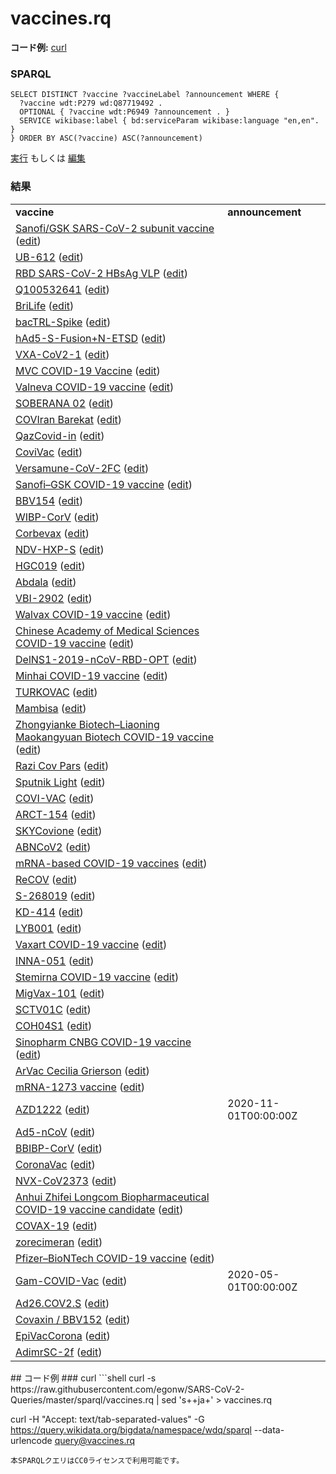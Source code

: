 # vaccines.rq
**コード例:** [curl](#curl)
### SPARQL
```sparql
SELECT DISTINCT ?vaccine ?vaccineLabel ?announcement WHERE {
  ?vaccine wdt:P279 wd:Q87719492 .
  OPTIONAL { ?vaccine wdt:P6949 ?announcement . }
  SERVICE wikibase:label { bd:serviceParam wikibase:language "en,en". }
} ORDER BY ASC(?vaccine) ASC(?announcement)
```
[実行](https://query.wikidata.org/embed.html#SELECT%20DISTINCT%20%3Fvaccine%20%3FvaccineLabel%20%3Fannouncement%20WHERE%20%7B%0A%20%20%3Fvaccine%20wdt%3AP279%20wd%3AQ87719492%20.%0A%20%20OPTIONAL%20%7B%20%3Fvaccine%20wdt%3AP6949%20%3Fannouncement%20.%20%7D%0A%20%20SERVICE%20wikibase%3Alabel%20%7B%20bd%3AserviceParam%20wikibase%3Alanguage%20%22en%2Cen%22.%20%7D%0A%7D%20ORDER%20BY%20ASC%28%3Fvaccine%29%20ASC%28%3Fannouncement%29%0A) もしくは [編集](https://query.wikidata.org/#SELECT%20DISTINCT%20%3Fvaccine%20%3FvaccineLabel%20%3Fannouncement%20WHERE%20%7B%0A%20%20%3Fvaccine%20wdt%3AP279%20wd%3AQ87719492%20.%0A%20%20OPTIONAL%20%7B%20%3Fvaccine%20wdt%3AP6949%20%3Fannouncement%20.%20%7D%0A%20%20SERVICE%20wikibase%3Alabel%20%7B%20bd%3AserviceParam%20wikibase%3Alanguage%20%22en%2Cen%22.%20%7D%0A%7D%20ORDER%20BY%20ASC%28%3Fvaccine%29%20ASC%28%3Fannouncement%29%0A)


### 結果
<table>
  <tr>
    <td><b>vaccine</b></td>
    <td><b>announcement</b></td>
  </tr>
  <tr>
    <td><a href="https://scholia.toolforge.org/Q100158012">Sanofi/GSK SARS-CoV-2 subunit vaccine</a> (<a href="http://www.wikidata.org/entity/Q100158012">edit</a>)</td>
    <td></td>
  </tr>
  <tr>
    <td><a href="https://scholia.toolforge.org/Q100158046">UB-612</a> (<a href="http://www.wikidata.org/entity/Q100158046">edit</a>)</td>
    <td></td>
  </tr>
  <tr>
    <td><a href="https://scholia.toolforge.org/Q100158616">RBD SARS-CoV-2 HBsAg VLP</a> (<a href="http://www.wikidata.org/entity/Q100158616">edit</a>)</td>
    <td></td>
  </tr>
  <tr>
    <td><a href="https://scholia.toolforge.org/Q100532641">Q100532641</a> (<a href="http://www.wikidata.org/entity/Q100532641">edit</a>)</td>
    <td></td>
  </tr>
  <tr>
    <td><a href="https://scholia.toolforge.org/Q100694835">BriLife</a> (<a href="http://www.wikidata.org/entity/Q100694835">edit</a>)</td>
    <td></td>
  </tr>
  <tr>
    <td><a href="https://scholia.toolforge.org/Q101246544">bacTRL-Spike</a> (<a href="http://www.wikidata.org/entity/Q101246544">edit</a>)</td>
    <td></td>
  </tr>
  <tr>
    <td><a href="https://scholia.toolforge.org/Q101246625">hAd5-S-Fusion+N-ETSD</a> (<a href="http://www.wikidata.org/entity/Q101246625">edit</a>)</td>
    <td></td>
  </tr>
  <tr>
    <td><a href="https://scholia.toolforge.org/Q101246699">VXA-CoV2-1</a> (<a href="http://www.wikidata.org/entity/Q101246699">edit</a>)</td>
    <td></td>
  </tr>
  <tr>
    <td><a href="https://scholia.toolforge.org/Q101251575">MVC COVID-19 Vaccine</a> (<a href="http://www.wikidata.org/entity/Q101251575">edit</a>)</td>
    <td></td>
  </tr>
  <tr>
    <td><a href="https://scholia.toolforge.org/Q104902499">Valneva COVID-19 vaccine</a> (<a href="http://www.wikidata.org/entity/Q104902499">edit</a>)</td>
    <td></td>
  </tr>
  <tr>
    <td><a href="https://scholia.toolforge.org/Q105047585">SOBERANA 02</a> (<a href="http://www.wikidata.org/entity/Q105047585">edit</a>)</td>
    <td></td>
  </tr>
  <tr>
    <td><a href="https://scholia.toolforge.org/Q105217191">COVIran Barekat</a> (<a href="http://www.wikidata.org/entity/Q105217191">edit</a>)</td>
    <td></td>
  </tr>
  <tr>
    <td><a href="https://scholia.toolforge.org/Q106167301">QazCovid-in</a> (<a href="http://www.wikidata.org/entity/Q106167301">edit</a>)</td>
    <td></td>
  </tr>
  <tr>
    <td><a href="https://scholia.toolforge.org/Q106204649">CoviVac</a> (<a href="http://www.wikidata.org/entity/Q106204649">edit</a>)</td>
    <td></td>
  </tr>
  <tr>
    <td><a href="https://scholia.toolforge.org/Q106247790">Versamune-CoV-2FC</a> (<a href="http://www.wikidata.org/entity/Q106247790">edit</a>)</td>
    <td></td>
  </tr>
  <tr>
    <td><a href="https://scholia.toolforge.org/Q106265257">Sanofi–GSK COVID-19 vaccine</a> (<a href="http://www.wikidata.org/entity/Q106265257">edit</a>)</td>
    <td></td>
  </tr>
  <tr>
    <td><a href="https://scholia.toolforge.org/Q106309712">BBV154</a> (<a href="http://www.wikidata.org/entity/Q106309712">edit</a>)</td>
    <td></td>
  </tr>
  <tr>
    <td><a href="https://scholia.toolforge.org/Q106322660">WIBP-CorV</a> (<a href="http://www.wikidata.org/entity/Q106322660">edit</a>)</td>
    <td></td>
  </tr>
  <tr>
    <td><a href="https://scholia.toolforge.org/Q106350062">Corbevax</a> (<a href="http://www.wikidata.org/entity/Q106350062">edit</a>)</td>
    <td></td>
  </tr>
  <tr>
    <td><a href="https://scholia.toolforge.org/Q106352979">NDV-HXP-S</a> (<a href="http://www.wikidata.org/entity/Q106352979">edit</a>)</td>
    <td></td>
  </tr>
  <tr>
    <td><a href="https://scholia.toolforge.org/Q106370223">HGC019</a> (<a href="http://www.wikidata.org/entity/Q106370223">edit</a>)</td>
    <td></td>
  </tr>
  <tr>
    <td><a href="https://scholia.toolforge.org/Q106390652">Abdala</a> (<a href="http://www.wikidata.org/entity/Q106390652">edit</a>)</td>
    <td></td>
  </tr>
  <tr>
    <td><a href="https://scholia.toolforge.org/Q106405764">VBI-2902</a> (<a href="http://www.wikidata.org/entity/Q106405764">edit</a>)</td>
    <td></td>
  </tr>
  <tr>
    <td><a href="https://scholia.toolforge.org/Q106488871">Walvax COVID-19 vaccine</a> (<a href="http://www.wikidata.org/entity/Q106488871">edit</a>)</td>
    <td></td>
  </tr>
  <tr>
    <td><a href="https://scholia.toolforge.org/Q106514790">Chinese Academy of Medical Sciences COVID-19 vaccine</a> (<a href="http://www.wikidata.org/entity/Q106514790">edit</a>)</td>
    <td></td>
  </tr>
  <tr>
    <td><a href="https://scholia.toolforge.org/Q106522065">DelNS1-2019-nCoV-RBD-OPT</a> (<a href="http://www.wikidata.org/entity/Q106522065">edit</a>)</td>
    <td></td>
  </tr>
  <tr>
    <td><a href="https://scholia.toolforge.org/Q106522079">Minhai COVID-19 vaccine</a> (<a href="http://www.wikidata.org/entity/Q106522079">edit</a>)</td>
    <td></td>
  </tr>
  <tr>
    <td><a href="https://scholia.toolforge.org/Q106532118">TURKOVAC</a> (<a href="http://www.wikidata.org/entity/Q106532118">edit</a>)</td>
    <td></td>
  </tr>
  <tr>
    <td><a href="https://scholia.toolforge.org/Q106577609">Mambisa</a> (<a href="http://www.wikidata.org/entity/Q106577609">edit</a>)</td>
    <td></td>
  </tr>
  <tr>
    <td><a href="https://scholia.toolforge.org/Q106652103">Zhongyianke Biotech–Liaoning Maokangyuan Biotech COVID-19 vaccine</a> (<a href="http://www.wikidata.org/entity/Q106652103">edit</a>)</td>
    <td></td>
  </tr>
  <tr>
    <td><a href="https://scholia.toolforge.org/Q106725976">Razi Cov Pars</a> (<a href="http://www.wikidata.org/entity/Q106725976">edit</a>)</td>
    <td></td>
  </tr>
  <tr>
    <td><a href="https://scholia.toolforge.org/Q106729556">Sputnik Light</a> (<a href="http://www.wikidata.org/entity/Q106729556">edit</a>)</td>
    <td></td>
  </tr>
  <tr>
    <td><a href="https://scholia.toolforge.org/Q107229181">COVI-VAC</a> (<a href="http://www.wikidata.org/entity/Q107229181">edit</a>)</td>
    <td></td>
  </tr>
  <tr>
    <td><a href="https://scholia.toolforge.org/Q107860980">ARCT-154</a> (<a href="http://www.wikidata.org/entity/Q107860980">edit</a>)</td>
    <td></td>
  </tr>
  <tr>
    <td><a href="https://scholia.toolforge.org/Q108044254">SKYCovione</a> (<a href="http://www.wikidata.org/entity/Q108044254">edit</a>)</td>
    <td></td>
  </tr>
  <tr>
    <td><a href="https://scholia.toolforge.org/Q108471697">ABNCoV2</a> (<a href="http://www.wikidata.org/entity/Q108471697">edit</a>)</td>
    <td></td>
  </tr>
  <tr>
    <td><a href="https://scholia.toolforge.org/Q108846787">mRNA-based COVID-19 vaccines</a> (<a href="http://www.wikidata.org/entity/Q108846787">edit</a>)</td>
    <td></td>
  </tr>
  <tr>
    <td><a href="https://scholia.toolforge.org/Q110269395">ReCOV</a> (<a href="http://www.wikidata.org/entity/Q110269395">edit</a>)</td>
    <td></td>
  </tr>
  <tr>
    <td><a href="https://scholia.toolforge.org/Q110269731">S-268019</a> (<a href="http://www.wikidata.org/entity/Q110269731">edit</a>)</td>
    <td></td>
  </tr>
  <tr>
    <td><a href="https://scholia.toolforge.org/Q110269777">KD-414</a> (<a href="http://www.wikidata.org/entity/Q110269777">edit</a>)</td>
    <td></td>
  </tr>
  <tr>
    <td><a href="https://scholia.toolforge.org/Q110269779">LYB001</a> (<a href="http://www.wikidata.org/entity/Q110269779">edit</a>)</td>
    <td></td>
  </tr>
  <tr>
    <td><a href="https://scholia.toolforge.org/Q110269782">Vaxart COVID-19 vaccine</a> (<a href="http://www.wikidata.org/entity/Q110269782">edit</a>)</td>
    <td></td>
  </tr>
  <tr>
    <td><a href="https://scholia.toolforge.org/Q110269792">INNA-051</a> (<a href="http://www.wikidata.org/entity/Q110269792">edit</a>)</td>
    <td></td>
  </tr>
  <tr>
    <td><a href="https://scholia.toolforge.org/Q110269793">Stemirna COVID-19 vaccine</a> (<a href="http://www.wikidata.org/entity/Q110269793">edit</a>)</td>
    <td></td>
  </tr>
  <tr>
    <td><a href="https://scholia.toolforge.org/Q110269796">MigVax-101</a> (<a href="http://www.wikidata.org/entity/Q110269796">edit</a>)</td>
    <td></td>
  </tr>
  <tr>
    <td><a href="https://scholia.toolforge.org/Q110269798">SCTV01C</a> (<a href="http://www.wikidata.org/entity/Q110269798">edit</a>)</td>
    <td></td>
  </tr>
  <tr>
    <td><a href="https://scholia.toolforge.org/Q110269825">COH04S1</a> (<a href="http://www.wikidata.org/entity/Q110269825">edit</a>)</td>
    <td></td>
  </tr>
  <tr>
    <td><a href="https://scholia.toolforge.org/Q110291641">Sinopharm CNBG COVID-19 vaccine</a> (<a href="http://www.wikidata.org/entity/Q110291641">edit</a>)</td>
    <td></td>
  </tr>
  <tr>
    <td><a href="https://scholia.toolforge.org/Q124341960">ArVac Cecilia Grierson</a> (<a href="http://www.wikidata.org/entity/Q124341960">edit</a>)</td>
    <td></td>
  </tr>
  <tr>
    <td><a href="https://scholia.toolforge.org/Q87775025">mRNA-1273 vaccine</a> (<a href="http://www.wikidata.org/entity/Q87775025">edit</a>)</td>
    <td></td>
  </tr>
  <tr>
    <td><a href="https://scholia.toolforge.org/Q95042269">AZD1222</a> (<a href="http://www.wikidata.org/entity/Q95042269">edit</a>)</td>
    <td>2020-11-01T00:00:00Z</td>
  </tr>
  <tr>
    <td><a href="https://scholia.toolforge.org/Q96695265">Ad5-nCoV</a> (<a href="http://www.wikidata.org/entity/Q96695265">edit</a>)</td>
    <td></td>
  </tr>
  <tr>
    <td><a href="https://scholia.toolforge.org/Q97154230">BBIBP-CorV</a> (<a href="http://www.wikidata.org/entity/Q97154230">edit</a>)</td>
    <td></td>
  </tr>
  <tr>
    <td><a href="https://scholia.toolforge.org/Q97154233">CoronaVac</a> (<a href="http://www.wikidata.org/entity/Q97154233">edit</a>)</td>
    <td></td>
  </tr>
  <tr>
    <td><a href="https://scholia.toolforge.org/Q97154235">NVX-CoV2373</a> (<a href="http://www.wikidata.org/entity/Q97154235">edit</a>)</td>
    <td></td>
  </tr>
  <tr>
    <td><a href="https://scholia.toolforge.org/Q97154236">Anhui Zhifei Longcom Biopharmaceutical COVID-19 vaccine candidate</a> (<a href="http://www.wikidata.org/entity/Q97154236">edit</a>)</td>
    <td></td>
  </tr>
  <tr>
    <td><a href="https://scholia.toolforge.org/Q97154237">COVAX-19</a> (<a href="http://www.wikidata.org/entity/Q97154237">edit</a>)</td>
    <td></td>
  </tr>
  <tr>
    <td><a href="https://scholia.toolforge.org/Q97154239">zorecimeran</a> (<a href="http://www.wikidata.org/entity/Q97154239">edit</a>)</td>
    <td></td>
  </tr>
  <tr>
    <td><a href="https://scholia.toolforge.org/Q97154240">Pfizer–BioNTech COVID-19 vaccine</a> (<a href="http://www.wikidata.org/entity/Q97154240">edit</a>)</td>
    <td></td>
  </tr>
  <tr>
    <td><a href="https://scholia.toolforge.org/Q98270627">Gam-COVID-Vac</a> (<a href="http://www.wikidata.org/entity/Q98270627">edit</a>)</td>
    <td>2020-05-01T00:00:00Z</td>
  </tr>
  <tr>
    <td><a href="https://scholia.toolforge.org/Q98655215">Ad26.COV2.S</a> (<a href="http://www.wikidata.org/entity/Q98655215">edit</a>)</td>
    <td></td>
  </tr>
  <tr>
    <td><a href="https://scholia.toolforge.org/Q98703813">Covaxin / BBV152</a> (<a href="http://www.wikidata.org/entity/Q98703813">edit</a>)</td>
    <td></td>
  </tr>
  <tr>
    <td><a href="https://scholia.toolforge.org/Q98947046">EpiVacCorona</a> (<a href="http://www.wikidata.org/entity/Q98947046">edit</a>)</td>
    <td></td>
  </tr>
  <tr>
    <td><a href="https://scholia.toolforge.org/Q98947639">AdimrSC-2f</a> (<a href="http://www.wikidata.org/entity/Q98947639">edit</a>)</td>
    <td></td>
  </tr>
</table>
## コード例
### curl
```shell
curl -s https://raw.githubusercontent.com/egonw/SARS-CoV-2-Queries/master/sparql/vaccines.rq | sed 's+<lang/>+ja+' > vaccines.rq

curl -H "Accept: text/tab-separated-values" -G https://query.wikidata.org/bigdata/namespace/wdq/sparql --data-urlencode query@vaccines.rq
```
本SPARQLクエリはCC0ライセンスで利用可能です。
